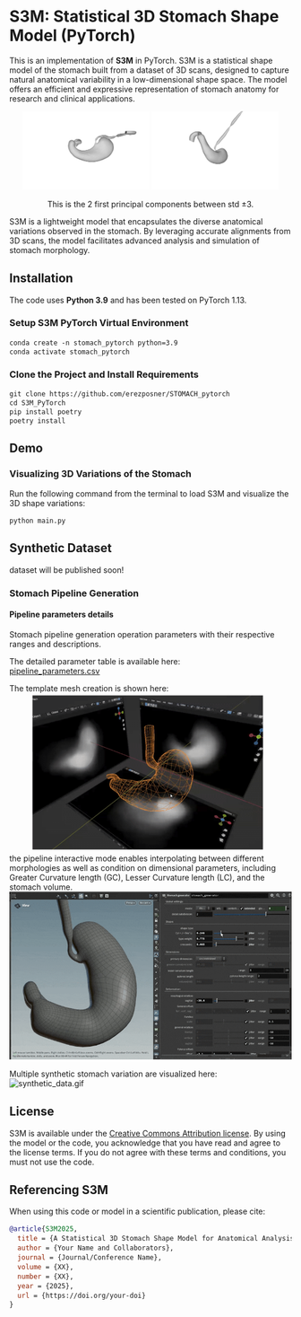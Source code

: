 # S3M: Statistical 3D Stomach Shape Model (PyTorch)

This is an implementation of **S3M** in PyTorch. S3M is a statistical shape model of the stomach built from a dataset of 3D scans, designed to capture natural anatomical variability in a low-dimensional shape space. The model offers an efficient and expressive representation of stomach anatomy for research and clinical applications.
<p align="center">
  <img src="images/pca_num_1.gif" width="45%"> 
  <img src="images/pca_num_2.gif" width="45%">
</p>

<p align="center">
  This is the 2 first principal components between std ±3.
</p>
S3M is a lightweight model that encapsulates the diverse anatomical variations observed in the stomach. By leveraging accurate alignments from 3D scans, the model facilitates advanced analysis and simulation of stomach morphology.

## Installation

The code uses **Python 3.9** and has been tested on PyTorch 1.13.

### Setup S3M PyTorch Virtual Environment

```shell
conda create -n stomach_pytorch python=3.9
conda activate stomach_pytorch
```

### Clone the Project and Install Requirements

```shell
git clone https://github.com/erezposner/STOMACH_pytorch
cd S3M_PyTorch
pip install poetry
poetry install
```

## Demo

### Visualizing 3D Variations of the Stomach

Run the following command from the terminal to load S3M and visualize the 3D shape variations:

```shell
python main.py
```
## Synthetic Dataset
dataset will be published soon!
### Stomach Pipeline Generation

#### Pipeline parameters details
Stomach pipeline generation operation parameters with their respective ranges and descriptions.

The detailed parameter table is available here:  
[pipeline_parameters.csv](images/pipeline_parameters.csv)

The template mesh creation is shown here: ![template_mesh.gif](images%2Ftemplate_mesh.gif)
the pipeline interactive mode enables interpolating between different morphologies as well as condition on dimensional parameters, including Greater Curvature length (GC), Lesser Curvature length (LC), and the stomach volume.
![pipeline_shape_types.gif](images%2Fpipeline_shape_types.gif)

Multiple synthetic stomach variation are visualized here: ![synthetic_data.gif](images%2Fsynthetic_data.gif)
## License

S3M is available under the [Creative Commons Attribution license](https://creativecommons.org/licenses/by/4.0/). By using the model or the code, you acknowledge that you have read and agree to the license terms. If you do not agree with these terms and conditions, you must not use the code.

## Referencing S3M

When using this code or model in a scientific publication, please cite:

```bibtex
@article{S3M2025,
  title = {A Statistical 3D Stomach Shape Model for Anatomical Analysis},
  author = {Your Name and Collaborators},
  journal = {Journal/Conference Name},
  volume = {XX},
  number = {XX},
  year = {2025},
  url = {https://doi.org/your-doi}
}
```

